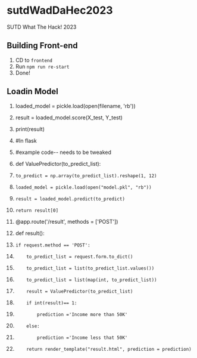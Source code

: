 # sutdWadDaHec2023
SUTD What The Hack! 2023


Building Front-end
---
1. CD to `frontend`
2. Run `npm run re-start`
3. Done!

Loadin Model
--
1. loaded_model = pickle.load(open(filename, 'rb'))
2. result = loaded_model.score(X_test, Y_test)
3. print(result)

4. #In flask
5. #example code-- needs to be tweaked
6. def ValuePredictor(to_predict_list):
7.     to_predict = np.array(to_predict_list).reshape(1, 12)
8.     loaded_model = pickle.load(open("model.pkl", "rb"))
9.     result = loaded_model.predict(to_predict)
10.     return result[0]

11. @app.route('/result', methods = ['POST'])
12. def result():
13.     if request.method == 'POST':
14.         to_predict_list = request.form.to_dict()
15.         to_predict_list = list(to_predict_list.values())
16.         to_predict_list = list(map(int, to_predict_list))
17.         result = ValuePredictor(to_predict_list)
18.         if int(result)== 1:
19.             prediction ='Income more than 50K'
20.         else:
21.             prediction ='Income less that 50K'
22.         return render_template("result.html", prediction = prediction)

                                        
        
   
